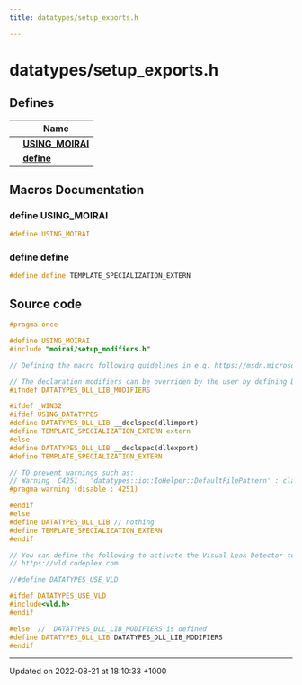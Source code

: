 ```yaml
---
title: datatypes/setup_exports.h

---
```


# datatypes/setup_exports.h



## Defines

|                | Name           |
| -------------- | -------------- |
|  | **[USING_MOIRAI](/uchronia-ts-doc/cpp/Files/setup__exports_8h/#define-using-moirai)**  |
|  | **[define](/uchronia-ts-doc/cpp/Files/setup__exports_8h/#define-define)**  |




## Macros Documentation

### define USING_MOIRAI

```cpp
#define USING_MOIRAI 
```


### define define

```cpp
#define define TEMPLATE_SPECIALIZATION_EXTERN
```


## Source code

```cpp
#pragma once

#define USING_MOIRAI
#include "moirai/setup_modifiers.h"

// Defining the macro following guidelines in e.g. https://msdn.microsoft.com/en-us/library/8fskxacy.aspx

// The declaration modifiers can be overriden by the user by defining DATATYPES_DLL_LIB_MODIFIERS
#ifndef DATATYPES_DLL_LIB_MODIFIERS

#ifdef _WIN32
#ifdef USING_DATATYPES
#define DATATYPES_DLL_LIB __declspec(dllimport)
#define TEMPLATE_SPECIALIZATION_EXTERN extern
#else
#define DATATYPES_DLL_LIB __declspec(dllexport)
#define TEMPLATE_SPECIALIZATION_EXTERN

// TO prevent warnings such as:
// Warning  C4251   'datatypes::io::IoHelper::DefaultFilePattern' : class 'std::basic_string<char,std::char_traits<char>,std::allocator<char>>' needs to have dll - interface to be used by clients of class 'datatypes::io::IoHelper'
#pragma warning (disable : 4251)

#endif
#else
#define DATATYPES_DLL_LIB // nothing
#define TEMPLATE_SPECIALIZATION_EXTERN
#endif

// You can define the following to activate the Visual Leak Detector tool for visual C++
// https://vld.codeplex.com

//#define DATATYPES_USE_VLD

#ifdef DATATYPES_USE_VLD
#include<vld.h>
#endif

#else  //  DATATYPES_DLL_LIB_MODIFIERS is defined
#define DATATYPES_DLL_LIB DATATYPES_DLL_LIB_MODIFIERS 
#endif 
```


-------------------------------

Updated on 2022-08-21 at 18:10:33 +1000
